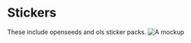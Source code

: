 # Stickers
These include openseeds and ols sticker packs.
![A mockup](https://github.com/jilaga/branding-1/assets/105386444/555f0f80-212b-419c-a62c-632329a7dd0e)
